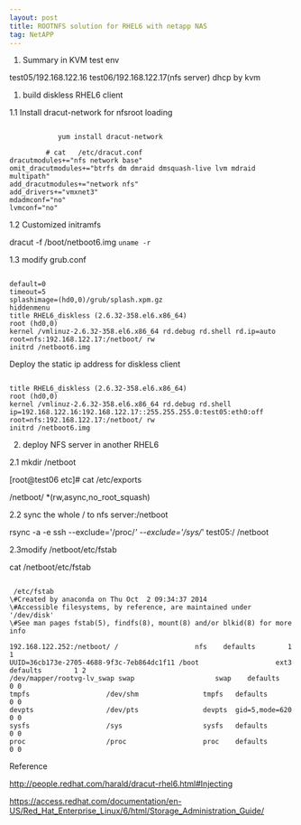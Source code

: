 ```yaml
---
layout: post
title: ROOTNFS solution for RHEL6 with netapp NAS
tag: NetAPP
---
```

>
1. Summary in KVM test env

test05/192.168.122.16 test06/192.168.122.17(nfs server) dhcp by kvm

1. build diskless RHEL6 client

1.1 Install dracut-network for nfsroot loading
<pre><code>
            yum install dracut-network

         # cat   /etc/dracut.conf 
dracutmodules+="nfs network base"
omit_dracutmodules+="btrfs dm dmraid dmsquash-live lvm mdraid multipath"
add_dracutmodules+="network nfs"
add_drivers+="vmxnet3"
mdadmconf="no"
lvmconf="no"
</pre></code>


1.2 Customized initramfs

dracut -f /boot/netboot6.img `uname -r`

1.3 modify grub.conf
<pre><code>
default=0
timeout=5
splashimage=(hd0,0)/grub/splash.xpm.gz
hiddenmenu
title RHEL6_diskless (2.6.32-358.el6.x86_64)
root (hd0,0)
kernel /vmlinuz-2.6.32-358.el6.x86_64 rd.debug rd.shell rd.ip=auto root=nfs:192.168.122.17:/netboot/ rw 
initrd /netboot6.img   
</pre></code>
Deploy the static ip address for diskless client
<pre><code>
title RHEL6_diskless (2.6.32-358.el6.x86_64)
root (hd0,0)
kernel /vmlinuz-2.6.32-358.el6.x86_64 rd.debug rd.shell ip=192.168.122.16:192.168.122.17::255.255.255.0:test05:eth0:off root=nfs:192.168.122.17:/netboot/ rw 
initrd /netboot6.img 
</pre></code>
2. deploy NFS server in another RHEL6

2.1 mkdir /netboot

[root@test06 etc]# cat /etc/exports

/netboot/            *(rw,async,no_root_squash)

2.2 sync the whole /  to nfs server:/netboot

rsync -a -e ssh --exclude='/proc/*' --exclude='/sys/*' test05:/ /netboot

2.3modify /netboot/etc/fstab

cat /netboot/etc/fstab

<pre><code>
 /etc/fstab
\#Created by anaconda on Thu Oct  2 09:34:37 2014
\#Accessible filesystems, by reference, are maintained under '/dev/disk'
\#See man pages fstab(5), findfs(8), mount(8) and/or blkid(8) for more info

192.168.122.252:/netboot/ /                   nfs    defaults        1 1
UUID=36cb173e-2705-4688-9f3c-7eb864dc1f11 /boot                   ext3    defaults        1 2
/dev/mapper/rootvg-lv_swap swap                    swap    defaults        0 0
tmpfs                   /dev/shm                tmpfs   defaults        0 0
devpts                  /dev/pts                devpts  gid=5,mode=620  0 0
sysfs                   /sys                    sysfs   defaults        0 0
proc                    /proc                   proc    defaults        0 0
</pre></code>
Reference 

http://people.redhat.com/harald/dracut-rhel6.html#Injecting

https://access.redhat.com/documentation/en-US/Red_Hat_Enterprise_Linux/6/html/Storage_Administration_Guide/ 


